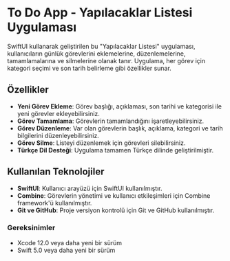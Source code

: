 # To Do App - Yapılacaklar Listesi Uygulaması

SwiftUI kullanarak geliştirilen bu "Yapılacaklar Listesi" uygulaması, kullanıcıların günlük görevlerini eklemelerine, düzenlemelerine, tamamlamalarına ve silmelerine olanak tanır. Uygulama, her görev için kategori seçimi ve son tarih belirleme gibi özellikler sunar. 

## Özellikler

- **Yeni Görev Ekleme**: Görev başlığı, açıklaması, son tarihi ve kategorisi ile yeni görevler ekleyebilirsiniz.
- **Görev Tamamlama**: Görevlerin tamamlandığını işaretleyebilirsiniz.
- **Görev Düzenleme**: Var olan görevlerin başlık, açıklama, kategori ve tarih bilgilerini düzenleyebilirsiniz.
- **Görev Silme**: Listeyi düzenlemek için görevleri silebilirsiniz.
- **Türkçe Dil Desteği**: Uygulama tamamen Türkçe dilinde geliştirilmiştir.

## Kullanılan Teknolojiler

- **SwiftUI**: Kullanıcı arayüzü için SwiftUI kullanılmıştır.
- **Combine**: Görevlerin yönetimi ve kullanıcı etkileşimleri için Combine framework'ü kullanılmıştır.
- **Git ve GitHub**: Proje versiyon kontrolü için Git ve GitHub kullanılmıştır.

### Gereksinimler

- Xcode 12.0 veya daha yeni bir sürüm
- Swift 5.0 veya daha yeni bir sürüm
